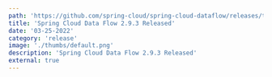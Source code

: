 ```yaml
---
path: 'https://github.com/spring-cloud/spring-cloud-dataflow/releases/tag/v2.9.3'
title: 'Spring Cloud Data Flow 2.9.3 Released'
date: '03-25-2022'
category: 'release'
image: './thumbs/default.png'
description: 'Spring Cloud Data Flow 2.9.3 Released'
external: true
---
```

